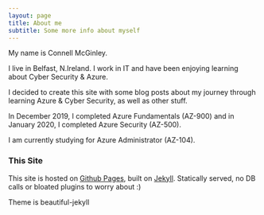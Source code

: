 ```yaml
---
layout: page
title: About me
subtitle: Some more info about myself
---
```


My name is Connell McGinley.

I live in Belfast, N.Ireland. I work in IT and have been enjoying learning about Cyber Security & Azure.

I decided to create this site with some blog posts about my journey through learning Azure & Cyber Security, as well as other stuff.

In December 2019, I completed Azure Fundamentals (AZ-900) and in January 2020, I completed Azure Security (AZ-500).

I am currently studying for Azure Administrator (AZ-104).



### This Site

This site is hosted on [Github Pages](https://pages.github.com), built on [Jekyll](https://jekyllrb.com/). Statically served, no DB calls or bloated plugins to worry about :)

Theme is beautiful-jekyll

